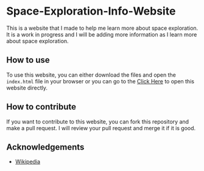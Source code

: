 # Space-Exploration-Info-Website

This is a website that I made to help me learn more about space exploration. It is a work in progress and I will be adding more information as I learn more about space exploration.

## How to use

To use this website, you can either download the files and open the `index.html` file in your browser or you can go to the [Click Here](https://abhinav162.github.io/Space-Exploration-Info-Website/) to open this website directly.

## How to contribute

If you want to contribute to this website, you can fork this repository and make a pull request. I will review your pull request and merge it if it is good.

## Acknowledgements
- [Wikipedia](https://en.wikipedia.org/wiki/Space_exploration)